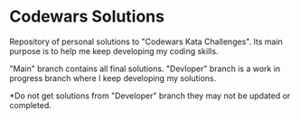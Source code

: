 # Codewars Solutions
Repository of personal solutions to "Codewars Kata Challenges".
Its main purpose is to help me keep developing my coding skills.

"Main" branch contains all final solutions.
"Devloper" branch is a work in progress branch where I keep developing 
my solutions. 

*Do not get solutions from "Developer" branch they may not be updated or 
completed.
